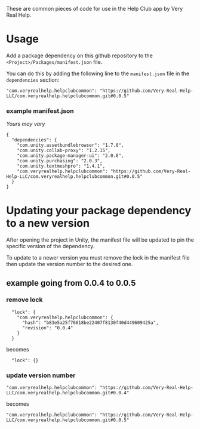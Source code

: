 These are common pieces of code for use in the Help Club app by Very Real Help.

# Usage

Add a package dependency on this github repository to the `<Project>/Packages/manifest.json` file.

You can do this by adding the following line to the `manifest.json` file in the `dependencies` section:

```"com.veryrealhelp.helpclubcommon": "https://github.com/Very-Real-Help-LLC/com.veryrealhelp.helpclubcommon.git#0.0.5"```


### example manifest.json
_Yours may vary_
```
{
  "dependencies": {
    "com.unity.assetbundlebrowser": "1.7.0",
    "com.unity.collab-proxy": "1.2.15",
    "com.unity.package-manager-ui": "2.0.8",
    "com.unity.purchasing": "2.0.3",
    "com.unity.textmeshpro": "1.4.1",
    "com.veryrealhelp.helpclubcommon": "https://github.com/Very-Real-Help-LLC/com.veryrealhelp.helpclubcommon.git#0.0.5"
  }
}
```

# Updating your package dependency to a new version

After opening the project in Unity, the manifest file will be updated to pin the specific version of the dependency.

To update to a newer version you must remove the lock in the manifest file then update the version number to the desired one.

## example going from 0.0.4 to 0.0.5

### remove lock

```
  "lock": {
    "com.veryrealhelp.helpclubcommon": {
      "hash": "b83e5a25f76618be22407f8130f40d449609425a",
      "revision": "0.0.4"
    }
  }
```

becomes 
```
  "lock": {}
```

### update version number

```"com.veryrealhelp.helpclubcommon": "https://github.com/Very-Real-Help-LLC/com.veryrealhelp.helpclubcommon.git#0.0.4"```

becomes

```"com.veryrealhelp.helpclubcommon": "https://github.com/Very-Real-Help-LLC/com.veryrealhelp.helpclubcommon.git#0.0.5"```
